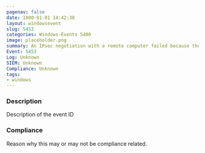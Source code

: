 ```yaml
---
pagenav: false
date: 1800-01-01 14:42:38
layout: windowsevent
slug: 5453
categories: Windows-Events 5400
image: placeholder.png
summary: An IPsec negotiation with a remote computer failed because the IKE and AuthIP IPsec Keying Modules (IKEEXT) service is not started
Event: 5453
Log: Unknown
SIEM: Unknown
Compliance: Unknown
tags:
- windows
---
```


### Description

Description of the event ID

### Compliance

Reason why this may or may not be compliance related.
